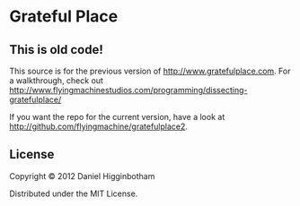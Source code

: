 # Grateful Place

## This is old code!

This source is for the previous version of
http://www.gratefulplace.com. For a walkthrough, check out
http://www.flyingmachinestudios.com/programming/dissecting-gratefulplace/


If you want the repo for the current
version, have a look at http://github.com/flyingmachine/gratefulplace2.

## License

Copyright © 2012 Daniel Higginbotham

Distributed under the MIT License.
